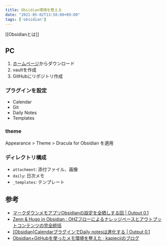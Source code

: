 ```yaml
---
title: Obsidian環境を整える
date: "2021-05-02T13:58:00+09:00"
tags: ['obsidian']
---
```


[[Obsidianとは]]

##  PC

1. [ホームページ](https://obsidian.md/)からダウンロード
2. vaultを作成
3. GitHubにリポジトリ作成

### プラグインを設定

- Calendar
- Git
- Daily Notes
- Templates

### theme

Appearance > Theme > Dracula for Obsidian を適用

### ディレクトリ構成

- `attachment`: 添付ファイル、画像
- `daily`: 日次メモ
- `_templates`: テンプレート

## 参考

- [マークダウンメモアプリObsidianの設定を全晒しする回 | Output 0.1](https://pouhon.net/obsidian-settings/5686/)
- [Zenn & Hugo in Obsidian : OHZフローによるナレッジベースとアウトプットコンテンツの完全統括](https://zenn.dev/estra/articles/ohzflow-zenn-hugo-obsidian)
- [[Obsidian]CalendarプラグインでDaily notesは進化する | Output 0.1](https://pouhon.net/obsidian-calendar/5996/)
- [Obsidian+GitHubを使ったメモ環境を整えた · kapieciiのブログ](https://blog.kapiecii.com/posts/2020/11/29/hello-obsidian/)
